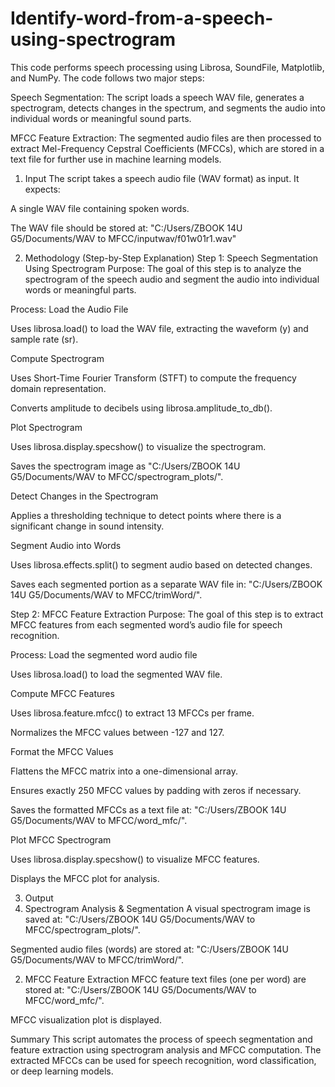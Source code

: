 # Identify-word-from-a-speech-using-spectrogram

This code performs speech processing using Librosa, SoundFile, Matplotlib, and NumPy. The code follows two major steps:

Speech Segmentation: The script loads a speech WAV file, generates a spectrogram, detects changes in the spectrum, and segments the audio into individual words or meaningful sound parts.

MFCC Feature Extraction: The segmented audio files are then processed to extract Mel-Frequency Cepstral Coefficients (MFCCs), which are stored in a text file for further use in machine learning models.

1. Input
The script takes a speech audio file (WAV format) as input. It expects:

A single WAV file containing spoken words.

The WAV file should be stored at:
"C:/Users/ZBOOK 14U G5/Documents/WAV to MFCC/inputwav/f01w01r1.wav"

2. Methodology (Step-by-Step Explanation)
Step 1: Speech Segmentation Using Spectrogram
Purpose:
The goal of this step is to analyze the spectrogram of the speech audio and segment the audio into individual words or meaningful parts.

Process:
Load the Audio File

Uses librosa.load() to load the WAV file, extracting the waveform (y) and sample rate (sr).

Compute Spectrogram

Uses Short-Time Fourier Transform (STFT) to compute the frequency domain representation.

Converts amplitude to decibels using librosa.amplitude_to_db().

Plot Spectrogram

Uses librosa.display.specshow() to visualize the spectrogram.

Saves the spectrogram image as "C:/Users/ZBOOK 14U G5/Documents/WAV to MFCC/spectrogram_plots/".

Detect Changes in the Spectrogram

Applies a thresholding technique to detect points where there is a significant change in sound intensity.

Segment Audio into Words

Uses librosa.effects.split() to segment audio based on detected changes.

Saves each segmented portion as a separate WAV file in:
"C:/Users/ZBOOK 14U G5/Documents/WAV to MFCC/trimWord/".

Step 2: MFCC Feature Extraction
Purpose:
The goal of this step is to extract MFCC features from each segmented word’s audio file for speech recognition.

Process:
Load the segmented word audio file

Uses librosa.load() to load the segmented WAV file.

Compute MFCC Features

Uses librosa.feature.mfcc() to extract 13 MFCCs per frame.

Normalizes the MFCC values between -127 and 127.

Format the MFCC Values

Flattens the MFCC matrix into a one-dimensional array.

Ensures exactly 250 MFCC values by padding with zeros if necessary.

Saves the formatted MFCCs as a text file at:
"C:/Users/ZBOOK 14U G5/Documents/WAV to MFCC/word_mfc/".

Plot MFCC Spectrogram

Uses librosa.display.specshow() to visualize MFCC features.

Displays the MFCC plot for analysis.

3. Output
1. Spectrogram Analysis & Segmentation
A visual spectrogram image is saved at:
"C:/Users/ZBOOK 14U G5/Documents/WAV to MFCC/spectrogram_plots/".

Segmented audio files (words) are stored at:
"C:/Users/ZBOOK 14U G5/Documents/WAV to MFCC/trimWord/".

2. MFCC Feature Extraction
MFCC feature text files (one per word) are stored at:
"C:/Users/ZBOOK 14U G5/Documents/WAV to MFCC/word_mfc/".

MFCC visualization plot is displayed.

Summary
This script automates the process of speech segmentation and feature extraction using spectrogram analysis and MFCC computation. The extracted MFCCs can be used for speech recognition, word classification, or deep learning models.
